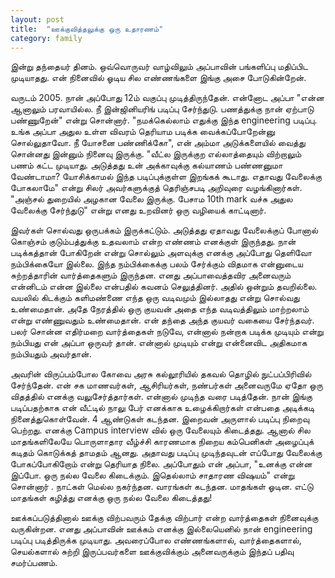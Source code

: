 ```yaml
---
layout: post
title:  "ஊக்குவித்தலுக்கு ஒரு உதாரணம்"
category: family
---
```


இன்று தந்தையர் தினம். ஒவ்வொருவர் வாழ்விலும் அப்பாவின் பங்களிப்பு  மதிப்பிட முடியாதது. என் நினைவில் ஓடிய சில எண்ணங்களை இங்கு அசை போடுகின்றேன்.

வருடம் 2005. நான் அப்போது 12ம் வகுப்பு முடித்திருந்தேன். என்னோட அப்பா "என்ன ஆனாலும் பரவாயில்ல. நீ இன்ஜினியரிங் படிப்பு சேர்ந்துடு. பணத்துக்கு நான் ஏற்பாடு பண்ணுறேன்" என்று சொன்னார். "நமக்கெல்லாம் எதுக்கு இந்த engineering படிப்பு. உங்க அப்பா அதுல உள்ள விவரம் தெரியாம படிக்க வைக்கப்போறேன்னு சொல்லுதாவோ. நீ யோசனை பண்ணிக்கோ", என் அம்மா அடுக்களையில் வைத்து சொன்னது இன்னும் நினைவு இருக்கு. "வீட்ல இருக்குற எல்லாத்தையும் விற்றாலும் பணம் கட்ட முடியாது. அடுத்தது உன்  அக்காவுக்கு கல்யாணம் பண்ணனுமா வேண்டாமா? யோசிக்காமல் இந்த படிப்புக்குள்ள இறங்கக் கூடாது. எதாவது வேலைக்கு போகலாமே" என்று சிலர் அவர்களுக்குத்  தெரிஞ்சபடி அறிவுரை வழங்கினார்கள். "அஞ்சல் துறையில் அழகான வேலை இருக்கு. பேசாம 10th mark வச்சு அதுல வேலைக்கு சேர்ந்துடு" என்று எனது உறவினர் ஒரு வழியைக் காட்டினார்.


இவர்கள் சொல்வது ஒருபக்கம் இருக்கட்டும். அடுத்தது ஏதாவது வேலைக்குப் போனால் கொஞ்சம் குடும்பத்துக்கு உதவலாம் என்ற எண்ணம் எனக்குள் இருந்தது. நான் படிக்கத்தான் போகிறேன் என்று சொல்லும் அளவுக்கு எனக்கு அப்போது தெளிவோ நம்பிக்கையோ இல்லை. இந்த நம்பிக்கைக்கு பலம் சேர்க்கும் விதமாக என்னுடைய சுற்றத்தாரின் வார்த்தைகளும் இருந்தன. எனது அப்பாவைத்தவிர அனைவரும் என்னிடம் என்ன இல்லை என்பதில் கவனம் செலுத்தினர். அதில் ஒன்றும் தவறில்லை. வயலில் கிடக்கும் களிமண்ணை எந்த ஒரு வடிவமும் இல்லாதது என்று சொல்வது உண்மைதான். அதே நேரத்தில் ஒரு குயவன் அதை எந்த வடிவத்திலும் மாற்றலாம் என்று எண்ணுவதும் உண்மைதான். என் தந்தை அந்த குயவர் வகையை சேர்ந்தவர். பலர் சொன்ன எதிர்மறை வார்த்தைகள் நடுவே, என்னால் நன்றாக படிக்க முடியும் என்று நம்பியது என் அப்பா ஒருவர் தான். என்னால் முடியும் என்று என்னைவிட அதிகமாக நம்பியதும் அவர்தான்.

அவரின் விருப்பம்போல கோவை அரசு கல்லூரியில் தகவல் தொழில் நுட்பப்பிரிவில் சேர்ந்தேன். என் சக மாணவர்கள், ஆசிரியர்கள், நண்பர்கள்  அனைவருமே ஏதோ ஒரு விதத்தில் எனக்கு வலுசேர்த்தார்கள். என்னால் முடிந்த வரை படித்தேன். நான் இங்கு படிப்பதற்காக என் வீட்டில் நாலு பேர் எனக்காக உழைக்கிறார்கள் என்பதை அடிக்கடி நினைத்துகொள்வேன். 4 ஆண்டுகள் கடந்தன. இறைவன் அருளால் படிப்பு நிறைவு பெற்றது. எனக்கு Campus interview வில் ஒரு வேலையும் கிடைத்தது. ஆனால் சில மாதங்களிலேயே பொருளாதார வீழ்ச்சி காரணமாக நிறைய கம்பெனிகள் அழைப்புக்  கடிதம் கொடுக்கத் தாமதம் ஆனது. அதாவது படிப்பு முடிந்தவுடன் எப்போது வேலைக்கு போகப்போகிறோம் என்று தெரியாத நிலை. அப்போதும் என் அப்பா, "உனக்கு என்ன இப்போ. ஒரு நல்ல வேலை கிடைக்கும். இதெல்லாம் சாதாரண விஷயம்" என்று சொன்னார் . நாட்கள் மெல்ல நகர்ந்தன. வாரங்கள் கடந்தன. மாதங்கள் ஓடின. எட்டு மாதங்கள் கழித்து எனக்கு ஒரு நல்ல வேலை கிடைத்தது!

ஊக்கப்படுத்தினால் ஊக்கு விற்பவரும் தேக்கு விற்பார் என்ற வார்த்தைகள் நினைவுக்கு வருகின்றன. எனது அப்பாவின் ஊக்கம் எனக்கு இல்லையெனில் நான் engineering படிப்பு படித்திருக்க முடியாது. அவரைப்போல எண்ணங்களால், வார்த்தைகளால், செயல்களால் சுற்றி இருப்பவர்களை ஊக்குவிக்கும் அனைவருக்கும் இந்தப் பதிவு சமர்ப்பணம்.